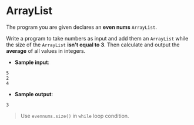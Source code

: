 # ArrayList

The program you are given declares an **even nums** `ArrayList`.

Write a program to take numbers as input and add them an `ArrayList` while the size of the `ArrayList` **isn't equal to 3**. Then calculate and output the **average** of all values in integers.

- **Sample input**:  
```
5
2
4
```

- **Sample output**:  
```
3
```

>Use `evennums.size()` in `while` loop condition.
